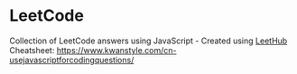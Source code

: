 # LeetCode
Collection of LeetCode answers using JavaScript - Created using [LeetHub](https://github.com/QasimWani/LeetHub)
Cheatsheet: https://www.kwanstyle.com/cn-usejavascriptforcodingquestions/
